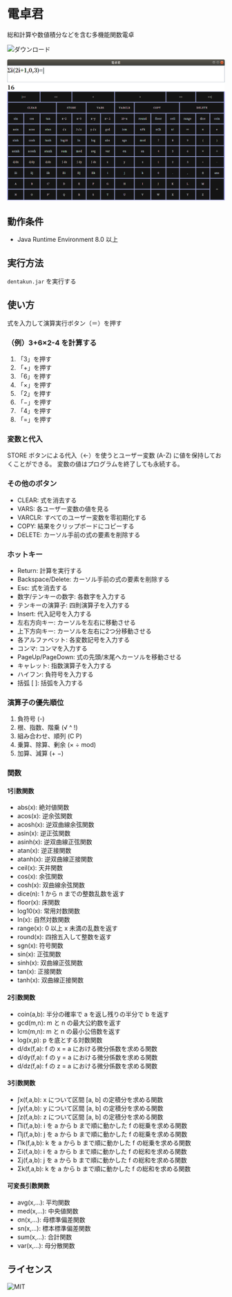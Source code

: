 # 電卓君

総和計算や数値積分などを含む多機能関数電卓

![ダウンロード](https://github.com/curegit/dentakun/releases)

![スクリーンショット](Screenshot.png)

## 動作条件

- Java Runtime Environment 8.0 以上

## 実行方法

`dentakun.jar` を実行する

## 使い方

式を入力して演算実行ボタン（＝）を押す

### （例）3+6×2-4 を計算する

1. 「3」を押す
2. 「+」を押す
3. 「6」を押す
4. 「×」を押す
5. 「2」を押す
6. 「−」を押す
7. 「4」を押す
8. 「=」を押す

### 変数と代入

STORE ボタンによる代入（←）を使うとユーザー変数 (A-Z) に値を保持しておくことができる。
変数の値はプログラムを終了しても永続する。

### その他のボタン

- CLEAR: 式を消去する
- VARS: 各ユーザー変数の値を見る
- VARCLR: すべてのユーザー変数を零初期化する
- COPY: 結果をクリップボードにコピーする
- DELETE: カーソル手前の式の要素を削除する

### ホットキー

- Return: 計算を実行する
- Backspace/Delete: カーソル手前の式の要素を削除する
- Esc: 式を消去する
- 数字/テンキーの数字: 各数字を入力する
- テンキーの演算子: 四則演算子を入力する
- Insert: 代入記号を入力する
- 左右方向キー: カーソルを左右に移動させる
- 上下方向キー: カーソルを左右に2つ分移動させる
- 各アルファベット: 各変数記号を入力する
- コンマ: コンマを入力する
- PageUp/PageDown: 式の先頭/末尾へカーソルを移動させる
- キャレット: 指数演算子を入力する
- ハイフン: 負符号を入力する
- 括弧 \[ \]: 括弧を入力する

### 演算子の優先順位

1. 負符号 (-)
2. 根、指数、階乗 (√ ^ !)
3. 組み合わせ、順列 (C P)
4. 乗算、除算、剰余 (× ÷ mod)
5. 加算、減算 (+ −)

### 関数

#### 1引数関数

- abs(x): 絶対値関数
- acos(x): 逆余弦関数
- acosh(x): 逆双曲線余弦関数
- asin(x): 逆正弦関数
- asinh(x): 逆双曲線正弦関数
- atan(x): 逆正接関数
- atanh(x): 逆双曲線正接関数
- ceil(x): 天井関数
- cos(x): 余弦関数
- cosh(x): 双曲線余弦関数
- dice(n): 1 から n までの整数乱数を返す
- floor(x): 床関数
- log10(x): 常用対数関数
- ln(x): 自然対数関数
- range(x): 0 以上 x 未満の乱数を返す
- round(x): 四捨五入して整数を返す
- sgn(x): 符号関数
- sin(x): 正弦関数
- sinh(x): 双曲線正弦関数
- tan(x): 正接関数
- tanh(x): 双曲線正接関数

#### 2引数関数

- coin(a,b): 半分の確率で a を返し残りの半分で b を返す
- gcd(m,n): m と n の最大公約数を返す
- lcm(m,n): m と n の最小公倍数を返す
- log(x,p): p を底とする対数関数
- d/dx(f,a): f の x = a における微分係数を求める関数
- d/dy(f,a): f の y = a における微分係数を求める関数
- d/dz(f,a): f の z = a における微分係数を求める関数

#### 3引数関数

- ∫x(f,a,b): x について区間 [a, b] の定積分を求める関数
- ∫y(f,a,b): y について区間 [a, b] の定積分を求める関数
- ∫z(f,a,b): z について区間 [a, b] の定積分を求める関数
- Πi(f,a,b): i を a から b まで順に動かした f の総乗を求める関数
- Πj(f,a,b): j を a から b まで順に動かした f の総乗を求める関数
- Πk(f,a,b): k を a から b まで順に動かした f の総乗を求める関数
- Σi(f,a,b): i を a から b まで順に動かした f の総和を求める関数
- Σj(f,a,b): j を a から b まで順に動かした f の総和を求める関数
- Σk(f,a,b): k を a から b まで順に動かした f の総和を求める関数

#### 可変長引数関数

- avg(x,...): 平均関数
- med(x,...): 中央値関数
- σn(x,...): 母標準偏差関数
- sn(x,...): 標本標準偏差関数
- sum(x,...): 合計関数
- var(x,...): 母分散関数

## ライセンス

![MIT](LICENSE)
